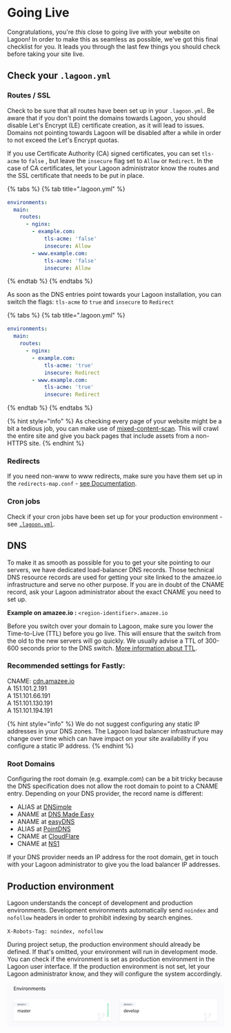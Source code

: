 # Going Live

Congratulations, you're _this_ close to going live with your website on Lagoon! In order to make this as seamless as possible, we've got this final checklist for you. It leads you through the last few things you should check before taking your site live.

## Check your `.lagoon.yml`

### Routes / SSL

Check to be sure that all routes have been set up in your `.lagoon.yml`. Be aware that if you don't point the domains towards Lagoon, you should disable Let's Encrypt (LE) certificate creation, as it will lead to issues. Domains not pointing towards Lagoon will be disabled after a while in order to not exceed the Let's Encrypt quotas.

If you use Certificate Authority (CA) signed certificates, you can set `tls-acme` to `false` , but leave the `insecure` flag set to `Allow` or `Redirect`. In the case of CA certificates, let your Lagoon administrator know the routes and the SSL certificate that needs to be put in place.

{% tabs %}
{% tab title=".lagoon.yml" %}
```yaml
environments:
  main:
    routes:
      - nginx:
        - example.com:
            tls-acme: 'false'
            insecure: Allow
        - www.example.com:
            tls-acme: 'false'
            insecure: Allow
```
{% endtab %}
{% endtabs %}

As soon as the DNS entries point towards your Lagoon installation, you can switch the flags: `tls-acme` to `true` and `insecure` to `Redirect`

{% tabs %}
{% tab title=".lagoon.yml" %}
```yaml
environments:
  main:
    routes:
      - nginx:
        - example.com:
            tls-acme: 'true'
            insecure: Redirect
        - www.example.com:
            tls-acme: 'true'
            insecure: Redirect
```
{% endtab %}
{% endtabs %}

{% hint style="info" %}
As checking every page of your website might be a bit a tedious job, you can make use of [mixed-content-scan](https://github.com/bramus/mixed-content-scan). This will crawl the entire site and give you back pages that include assets from a non-HTTPS site.
{% endhint %}

### Redirects

If you need non-www to www redirects, make sure you have them set up in the `redirects-map.conf` - [see Documentation](../docker-images/nginx/#redirects-map-conf).

### Cron jobs

Check if your cron jobs have been set up for your production environment - see [`.lagoon.yml`](lagoon-yml.md).

## DNS

To make it as smooth as possible for you to get your site pointing to our servers, we have dedicated load-balancer DNS records. Those technical DNS resource records are used for getting your site linked to the amazee.io infrastructure and serve no other purpose. If you are in doubt of the CNAME record, ask your Lagoon administrator about the exact CNAME you need to set up.

**Example on amazee.io :** `<region-identifier>.amazee.io`

Before you switch over your domain to Lagoon, make sure you lower the Time-to-Live (TTL) before you go live. This will ensure that the switch from the old to the new servers will go quickly. We usually advise a TTL of 300-600 seconds prior to the DNS switch. [More information about TTL](https://en.wikipedia.org/wiki/Time\_to\_live#DNS\_records).

### Recommended settings for Fastly:

CNAME: [cdn.amazee.io](http://cdn.amazee.io)\
A 151.101.2.191\
A 151.101.66.191\
A 151.101.130.191\
A 151.101.194.191

{% hint style="info" %}
We do not suggest configuring any static IP addresses in your DNS zones. The Lagoon load balancer infrastructure may change over time which can have impact on your site availability if you configure a static IP address.
{% endhint %}

### Root Domains

Configuring the root domain (e.g. example.com) can be a bit tricky because the DNS specification does not allow the root domain to point to a CNAME entry. Depending on your DNS provider, the record name is different:

* ALIAS at [DNSimple](https://dnsimple.com)
* ANAME at [DNS Made Easy](http://www.dnsmadeeasy.com)
* ANAME at [easyDNS](https://www.easydns.com)
* ALIAS at [PointDNS](https://pointhq.com)
* CNAME at [CloudFlare](https://www.cloudflare.com)
* CNAME at [NS1](http://ns1.com)

If your DNS provider needs an IP address for the root domain, get in touch with your Lagoon administrator to give you the load balancer IP addresses.

## Production environment

Lagoon understands the concept of development and production environments. Development environments automatically send `noindex` and `nofollow` headers in order to prohibit indexing by search engines.

`X-Robots-Tag: noindex, nofollow`

During project setup, the production environment should already be defined. If that's omitted, your environment will run in development mode. You can check if the environment is set as production environment in the Lagoon user interface. If the production environment is not set, let your Lagoon administrator know, and they will configure the system accordingly.

![The production environment is labelled in green on the left.](<../.gitbook/assets/lagoon-ui-production (2) (2) (3) (4) (4) (4) (4) (5).png>)
